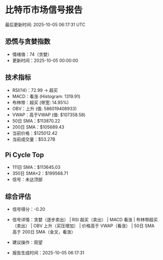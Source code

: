 # 比特币市场信号报告

最后更新时间: 2025-10-05 06:17:31 UTC

## 恐慌与贪婪指数
- 情绪值：74（贪婪）
- 更新时间：2025-10-05 00:00:00

## 技术指标
- RSI(14)：72.99 → 超买
- MACD：看涨 (Histogram: 1319.91)
- 布林带：超买 (带宽: 14.95%)
- OBV：上升 (值: 586019408933)
- VWAP：高于VWAP (值: $107358.58)
- 50日 SMA：$113870.22
- 200日 SMA：$105689.43
- 当前价格：$125012.42
- 当前成交量：$53.27B

## Pi Cycle Top
- 111日 SMA：$113645.03
- 350日 SMA×2：$199568.71
- 信号：未达顶部

## 综合评估
- 信号得分：-0.20
- 信号详情：贪婪（逐步卖出） | RSI 超买（卖出） | MACD 看涨 | 布林带超买（卖出） | OBV 上升（买压增加） | 价格高于 VWAP（看涨） | 50日 SMA 高于 200日 SMA（金叉，看涨）
- 建议操作：观望

- 报告生成时间：2025-10-05 06:17:31